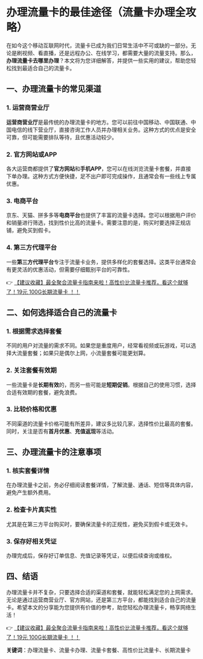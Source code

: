 # 办理流量卡的最佳途径（流量卡办理全攻略）

在如今这个移动互联网时代，流量卡已成为我们日常生活中不可或缺的一部分。无论是刷视频、看直播，还是远程办公、在线学习，都需要大量的流量支持。那么，**办理流量卡去哪里办理**？本文将为您详细解答，并提供一些实用的建议，帮助您轻松找到最适合自己的流量卡。

## 一、办理流量卡的常见渠道

### 1. 运营商营业厅
**运营商营业厅**是最传统的办理流量卡的地方。您可以前往中国移动、中国联通、中国电信的线下营业厅，直接咨询工作人员并办理相关业务。这种方式的优点是安全可靠，但可能需要排队等待，且优惠活动较少。

### 2. 官方网站或APP
各大运营商都提供了**官方网站**和**手机APP**，您可以在线浏览流量卡套餐，并直接下单办理。这种方式方便快捷，足不出户即可完成操作，且通常会有一些线上专属优惠。

### 3. 电商平台
京东、天猫、拼多多等**电商平台**也提供了丰富的流量卡选择。您可以根据用户评价和销量进行筛选，找到性价比高的流量卡。需要注意的是，购买时要选择正规店铺，避免买到假卡。

### 4. 第三方代理平台
一些**第三方代理平台**专注于流量卡业务，提供多样化的套餐选择。这类平台通常会有更灵活的优惠活动，但需要仔细甄别平台的可靠性。

👉 [【建议收藏】最全聚合流量卡指南来啦！高性价比流量卡推荐，看这个就够了！19元 100G长期流量卡 ！！](https://bit.ly/Liuliangka)

## 二、如何选择适合自己的流量卡

### 1. 根据需求选择套餐
不同的用户对流量的需求不同。如果您是重度用户，经常看视频或玩游戏，可以选择大流量套餐；如果只是偶尔上网，小流量套餐可能更划算。

### 2. 关注套餐有效期
一些流量卡是**长期有效**的，而另一些可能是**短期促销**。根据自己的使用习惯，选择合适有效期的套餐，避免浪费。

### 3. 比较价格和优惠
不同渠道的流量卡价格可能有所差异，建议多比较几家，选择性价比最高的套餐。同时，关注是否有**首月优惠**、**充值返现**等活动。

## 三、办理流量卡的注意事项

### 1. 核实套餐详情
在办理流量卡之前，务必仔细阅读套餐详情，了解流量、通话、短信等具体内容，避免产生额外费用。

### 2. 检查卡片真实性
尤其是在第三方平台购买时，要确保流量卡的正规性，避免买到假卡或无效卡。

### 3. 保存好相关凭证
办理完成后，保存好订单信息、充值记录等凭证，以便后续查询或维权。

## 四、结语

办理流量卡并不复杂，只要选择合适的渠道和套餐，就能轻松满足您的上网需求。无论是通过运营商营业厅、官方网站，还是第三方平台，都能找到适合自己的流量卡。希望本文的分享能为您提供有价值的参考，助您轻松办理流量卡，畅享网络生活！

👉 [【建议收藏】最全聚合流量卡指南来啦！高性价比流量卡推荐，看这个就够了！19元 100G长期流量卡 ！！](https://bit.ly/Liuliangka)

**关键词**：办理流量卡、流量卡办理、流量卡套餐、高性价比流量卡、长期流量卡